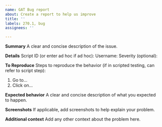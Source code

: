 ```yaml
---
name: GAT Bug report
about: Create a report to help us improve
title: ''
labels: 270.1, bug
assignees: ''

---
```


**Summary**
A clear and concise description of the issue.

**Details**
Script ID (or enter ad hoc if ad hoc):
Username: 
Severity (optional):

**To Reproduce**
Steps to reproduce the behavior (if in scripted testing, can refer to script step):
1. Go to… 
2. Click on… 

**Expected behavior**
A clear and concise description of what you expected to happen.

**Screenshots**
If applicable, add screenshots to help explain your problem.

**Additional context**
Add any other context about the problem here.
